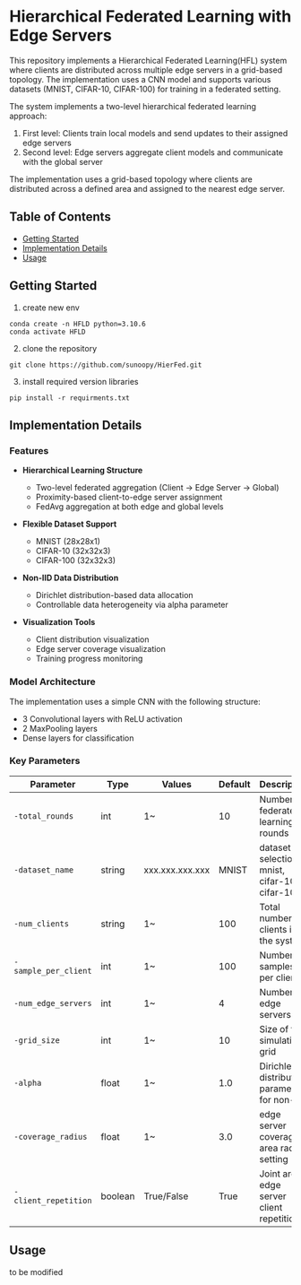 # Hierarchical Federated Learning with Edge Servers

This repository implements a Hierarchical Federated Learning(HFL) system where clients are distributed across multiple edge servers in a grid-based topology. 
The implementation uses a CNN model and supports various datasets (MNIST, CIFAR-10, CIFAR-100) for training in a federated setting. 

The system implements a two-level hierarchical federated learning approach:
1. First level: Clients train local models and send updates to their assigned edge servers
2. Second level: Edge servers aggregate client models and communicate with the global server

The implementation uses a grid-based topology where clients are distributed across a defined area and assigned to the nearest edge server.

## Table of Contents
- [Getting Started](#getting-started)
- [Implementation Details](#implementation-details)
- [Usage](#usage)

## Getting Started

1. create new env
```
conda create -n HFLD python=3.10.6
conda activate HFLD
```

2. clone the repository
```
git clone https://github.com/sunoopy/HierFed.git
```

3. install required version libraries 
```
pip install -r requirments.txt
```


## Implementation Details

### Features

- **Hierarchical Learning Structure**
  - Two-level federated aggregation (Client → Edge Server  → Global)
  - Proximity-based client-to-edge server assignment
  - FedAvg aggregation at both edge and global levels

- **Flexible Dataset Support**
  - MNIST (28x28x1)
  - CIFAR-10 (32x32x3)
  - CIFAR-100 (32x32x3)

- **Non-IID Data Distribution**
  - Dirichlet distribution-based data allocation
  - Controllable data heterogeneity via alpha parameter

- **Visualization Tools**
  - Client distribution visualization
  - Edge server coverage visualization
  - Training progress monitoring


### Model Architecture
The implementation uses a simple CNN with the following structure:
- 3 Convolutional layers with ReLU activation
- 2 MaxPooling layers
- Dense layers for classification

### Key Parameters

| Parameter              | Type   | Values          | Default      | Description                                                         |
|------------------------|--------|-----------------|--------------|---------------------------------------------------------------------|
| `-total_rounds`        | int    | 1~              | 10           | Number of federated learning rounds                                 |
| `-dataset_name`        | string | xxx.xxx.xxx.xxx | MNIST        | dataset selection ( mnist, cifar-10, cifar-100)                      |
| `-num_clients`         | string | 1~              | 100          | Total number of clients in the system                               |
| `-sample_per_client`   | int    | 1~              | 100          | Number of samples per client                                        |
| `-num_edge_servers`    | int    | 1~              | 4            | Number of edge servers                                              |
| `-grid_size`           | int    | 1~              | 10           | Size of the simulation grid                                         |
| `-alpha`               | float  | 1~              | 1.0          | Dirichlet distribution parameter for non-IID                        |
| `-coverage_radius`     | float  | 1~              | 3.0          | edge server coverage area radius setting                            |
| `-client_repetition`   | boolean| True/False      | True         | Joint area edge server client repetition                            |

## Usage

to be modified